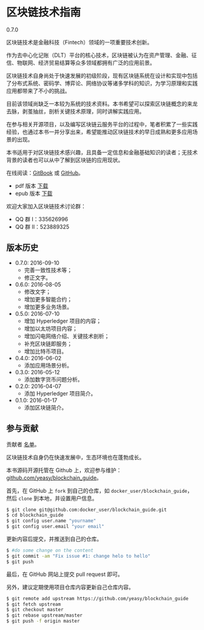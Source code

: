 
# 区块链技术指南
0.7.0

区块链技术是金融科技（Fintech）领域的一项重要技术创新。

作为去中心化记账（DLT）平台的核心技术，区块链被认为在资产管理、金融、征信、物联网、经济贸易结算等众多领域都拥有广泛的应用前景。

区块链技术自身尚处于快速发展的初级阶段，现有区块链系统在设计和实现中包括了分布式系统、密码学、博弈论、网络协议等诸多学科的知识，为学习原理和实践应用都带来了不小的挑战。

目前该领域尚缺乏一本较为系统的技术资料。本书希望可以探索区块链概念的来龙去脉，剥茧抽丝，剖析关键技术原理，同时讲解实践应用。

在参与相关开源项目，以及编写区块链云服务平台的过程中，笔者积累了一些实践经验，也通过本书一并分享出来，希望能推动区块链技术的早日成熟和更多应用场景的出现。

本书适用于对区块链技术感兴趣，且具备一定信息和金融基础知识的读者；无技术背景的读者也可以从中了解到区块链的应用现状。

在线阅读：[GitBook](https://www.gitbook.com/book/yeasy/blockchain_guide) 或 [GitHub](https://github.com/yeasy/blockchain_guide/blob/master/SUMMARY.md)。

* pdf 版本 [下载](https://www.gitbook.com/download/pdf/book/yeasy/blockchain_guide)
* epub 版本 [下载](https://www.gitbook.com/download/epub/book/yeasy/blockchain_guide)

欢迎大家加入区块链技术讨论群：

* QQ 群  I：335626996
* QQ 群 II：523889325

## 版本历史

* 0.7.0: 2016-09-10
  * 完善一致性技术等；
  * 修正文字。
* 0.6.0: 2016-08-05
  * 修改文字；
  * 增加更多智能合约；
  * 增加更多业务场景。
* 0.5.0: 2016-07-10
  * 增加 Hyperledger 项目的内容；
  * 增加以太坊项目内容；
  * 增加闪电网络介绍、关键技术剖析；
  * 补充区块链即服务；
  * 增加比特币项目。
* 0.4.0: 2016-06-02
    * 添加应用场景分析。
* 0.3.0: 2016-05-12
    * 添加数字货币问题分析。
* 0.2.0: 2016-04-07
    * 添加 Hyperledger 项目简介。
* 0.1.0: 2016-01-17
    * 添加区块链简介。

## 参与贡献
贡献者 [名单](https://github.com/yeasy/blockchain_guide/graphs/contributors)。

区块链技术自身仍在快速发展中，生态环境也在蓬勃成长。

本书源码开源托管在 Github 上，欢迎参与维护：[github.com/yeasy/blockchain_guide](https://github.com/yeasy/blockchain_guide)。

首先，在 GitHub 上 `fork` 到自己的仓库，如 `docker_user/blockchain_guide`，然后 `clone` 到本地，并设置用户信息。

```sh
$ git clone git@github.com:docker_user/blockchain_guide.git
$ cd blockchain_guide
$ git config user.name "yourname"
$ git config user.email "your email"
```

更新内容后提交，并推送到自己的仓库。

```sh
$ #do some change on the content
$ git commit -am "Fix issue #1: change helo to hello"
$ git push
```

最后，在 GitHub 网站上提交 pull request 即可。

另外，建议定期使用项目仓库内容更新自己仓库内容。
```sh
$ git remote add upstream https://github.com/yeasy/blockchain_guide
$ git fetch upstream
$ git checkout master
$ git rebase upstream/master
$ git push -f origin master
```
